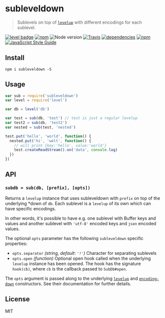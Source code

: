 # subleveldown

> Sublevels on top of [`levelup`][levelup] with different encodings for each sublevel.

[![level badge][level-badge]](https://github.com/level/awesome)
[![npm](https://img.shields.io/npm/v/subleveldown.svg)](https://www.npmjs.com/package/subleveldown)
![Node version](https://img.shields.io/node/v/subleveldown.svg)
[![Travis](https://img.shields.io/travis/Level/subleveldown.svg?style=flat)](http://travis-ci.org/Level/subleveldown)
[![dependencies](https://img.shields.io/david/Level/subleveldown.svg)](https://david-dm.org/level/subleveldown)
[![npm](https://img.shields.io/npm/dm/subleveldown.svg)](https://www.npmjs.com/package/subleveldown)
[![JavaScript Style Guide](https://img.shields.io/badge/code_style-standard-brightgreen.svg)](https://standardjs.com)

## Install

```
npm i subleveldown -S
```

## Usage

``` js
var sub = require('subleveldown')
var level = require('level')

var db = level('db')

var test = sub(db, 'test') // test is just a regular levelup
var test2 = sub(db, 'test2')
var nested = sub(test, 'nested')

test.put('hello', 'world', function() {
  nested.put('hi', 'welt', function() {
    // will print {key:'hello', value:'world'}
    test.createReadStream().on('data', console.log)
  })
})
```

## API

### `subdb = sub(db, [prefix], [opts])`

Returns a `levelup` instance that uses subleveldown with `prefix` on top of the underlying *down of `db`. Each sublevel is a `levelup` of its own which can have specific encodings.

In other words, it's possible to have e.g. one sublevel with Buffer keys and values and another sublevel with `'utf-8'` encoded keys and `json` encoded values.

The optional `opts` parameter has the following `subleveldown` specific properties:

* `opts.separator` *(string, default: `'!'`)* Character for separating sublevels
* `opts.open` *(function)* Optional open hook called when the underlying `levelup` instance has been opened. The hook has the signature `hook(cb)`, where `cb` is the callback passed to `SubDb#open`.

The `opts` argument is passed along to the underlying [`levelup`][levelup] and [`encoding-down`][encoding-down] constructors. See their documentation for further details.

## License

MIT

[level-badge]: http://leveldb.org/img/badge.svg
[levelup]: https://github.com/level/levelup
[encoding-down]: https://github.com/level/encoding-down
